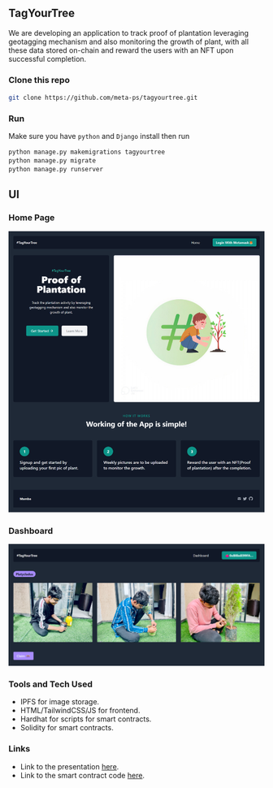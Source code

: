 ## TagYourTree

We are developing an application to track proof of plantation leveraging geotagging mechanism and also monitoring the growth of plant, with all these data stored on-chain and reward the users with an NFT upon successful completion.

### Clone this repo

```bash
git clone https://github.com/meta-ps/tagyourtree.git
```

### Run

Make sure you have `python` and `Django` install then run

```python
python manage.py makemigrations tagyourtree
python manage.py migrate
python manage.py runserver
```

## UI

### Home Page

![home](assets/home.png)


### Dashboard

![dashboard](assets/dashboard.png)


### Tools and Tech Used

- IPFS for image storage.
- HTML/TailwindCSS/JS for frontend.
- Hardhat for scripts for smart contracts.
- Solidity for smart contracts.


### Links

- Link to the presentation [here](https://www.canva.com/design/DAFGgsGPkY4/HM1Wu9QwMn78XoG5QfhZWg/watch?utm_content=DAFGgsGPkY4&utm_campaign=designshare&utm_medium=link&utm_source=publishsharelink).
- Link to the smart contract code [here](https://github.com/meta-ps/tagyourtree/blob/master/NFT.sol).

